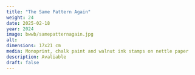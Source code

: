 ```yaml
---
title: "The Same Pattern Again"
weight: 24
date: 2025-02-18
year: 2024
image: bwwb/samepatternagain.jpg
alt: 
dimensions: 17x21 cm
media: Monoprint, chalk paint and walnut ink stamps on nettle paper
description: Avaliable
draft: false
---
```


